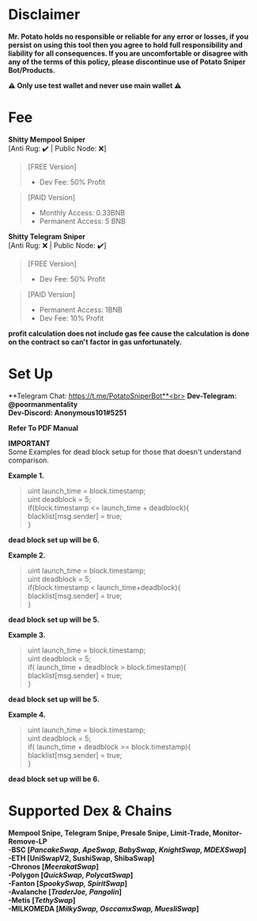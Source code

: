 # **Disclaimer**<br>
**Mr. Potato holds no responsible or reliable for any error or losses, if you persist on using this tool then you agree to hold full responsibility and liability for all consequences. If you are uncomfortable or disagree with any of the terms of this policy, please discontinue use of Potato Sniper Bot/Products.**

**⚠ Only use test wallet and never use main wallet ⚠**
# **Fee**<br>
**Shitty Mempool Sniper** <br>
[Anti Rug: ✔️ | Public Node: ❌]
>[FREE Version]
>   - Dev Fee: 50% Profit<br>

>[PAID Version]
>   - Monthly Access: 0.33BNB <br>
>   - Permanent Access: 5 BNB <br>

**Shitty Telegram Sniper** <br>
[Anti Rug: ❌ | Public Node: ✔️]
>[FREE Version]
>   - Dev Fee: 50% Profit <br>

>[PAID Version]
>   - Permanent Access: 1BNB <br>
>   - Dev Fee: 10% Profit<br>

**profit calculation does not include gas fee cause the calculation is done on the contract so can't factor in gas unfortunately.**<br>

# **Set Up**<br>

**Telegram Chat: https://t.me/PotatoSniperBot**<br>
**Dev-Telegram: @poormanmentality**<br>
**Dev-Discord: Anonymous101#5251**<br>

**Refer To PDF Manual**<br>

**IMPORTANT**<br>
Some Examples for dead block setup for those that doesn't understand comparison.<br>

**Example 1.**<br>
>uint launch_time = block.timestamp;<br>
>uint deadblock = 5;<br>
>if(block.timestamp <= launch_time + deadblock){<br>
>  blacklist[msg.sender] = true;<br>
>}<br>

**dead block set up will be 6.**<br>

**Example 2.**<br>
>uint launch_time = block.timestamp;<br>
>uint deadblock = 5;<br>
>if(block.timestamp < launch_time+deadblock){<br>
>  blacklist[msg.sender] = true;<br>
>}<br>

**dead block set up will be 5.**<br>

**Example 3.**<br>
>uint launch_time = block.timestamp;<br>
>uint deadblock = 5;<br>
>if( launch_time + deadblock > block.timestamp){<br>
>  blacklist[msg.sender] = true;<br>
>}<br>

**dead block set up will be 5.**<br>

**Example 4.**<br>
>uint launch_time = block.timestamp;<br>
>uint deadblock = 5;<br>
>if( launch_time + deadblock >= block.timestamp){<br>
>  blacklist[msg.sender] = true;<br>
>}<br>

**dead block set up  will be 6.**<br>


    
# **Supported Dex & Chains**<br>
**Mempool Snipe, Telegram Snipe, Presale Snipe, Limit-Trade, Monitor-Remove-LP** <br>
**-BSC [_PancakeSwap, ApeSwap, BabySwap, KnightSwap, MDEXSwap_]**<br>
**-ETH [UniSwapV2, SushiSwap, ShibaSwap]**<br>
**-Chronos [_MeerakatSwap_]**<br>
**-Polygon [_QuickSwap, PolycatSwap_]**<br>
**-Fanton [_SpookySwap, SpiritSwap_]**<br>
**-Avalanche [_TraderJoe, Pangolin_]**<br>
**-Metis  [_TethySwap_]**<br>
**-MILKOMEDA [_MilkySwap, OsccamxSwap, MuesliSwap_]**<br>


